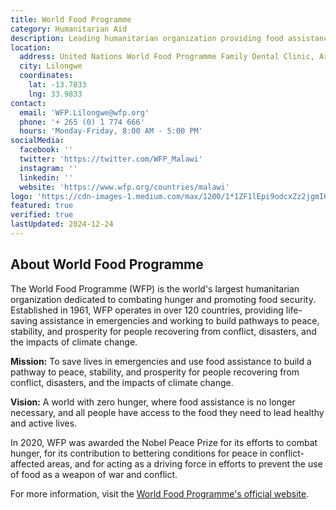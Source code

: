```yaml
---
title: World Food Programme
category: Humanitarian Aid
description: Leading humanitarian organization providing food assistance and improving food security.
location:
  address: United Nations World Food Programme Family Dental Clinic, Area 14 Compound City Centre, P.O. Box 30571
  city: Lilongwe
  coordinates:
    lat: -13.7833
    lng: 33.9833
contact:
  email: 'WFP.Lilongwe@wfp.org'
  phone: '+ 265 (0) 1 774 666'
  hours: 'Monday-Friday, 8:00 AM - 5:00 PM'
socialMedia:
  facebook: ''
  twitter: 'https://twitter.com/WFP_Malawi'
  instagram: ''
  linkedin: ''
  website: 'https://www.wfp.org/countries/malawi'
logo: 'https://cdn-images-1.medium.com/max/1200/1*1ZF1lEpi9odcxZz2jgmI6g.png'
featured: true
verified: true
lastUpdated: 2024-12-24
---
```


## About World Food Programme

The World Food Programme (WFP) is the world's largest humanitarian organization dedicated to combating hunger and promoting food security. Established in 1961, WFP operates in over 120 countries, providing life-saving assistance in emergencies and working to build pathways to peace, stability, and prosperity for people recovering from conflict, disasters, and the impacts of climate change. 

**Mission:**
To save lives in emergencies and use food assistance to build a pathway to peace, stability, and prosperity for people recovering from conflict, disasters, and the impacts of climate change. 

**Vision:**
A world with zero hunger, where food assistance is no longer necessary, and all people have access to the food they need to lead healthy and active lives.

In 2020, WFP was awarded the Nobel Peace Prize for its efforts to combat hunger, for its contribution to bettering conditions for peace in conflict-affected areas, and for acting as a driving force in efforts to prevent the use of food as a weapon of war and conflict. 

For more information, visit the [World Food Programme's official website](https://www.wfp.org/). 
